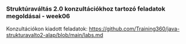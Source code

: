 ### Struktúraváltás 2.0 konzultációkhoz tartozó feladatok megoldásai - week06

Konzultációkon kiadott feladatok:
https://github.com/Training360/java-strukturavalto2-alap/blob/main/labs.md
